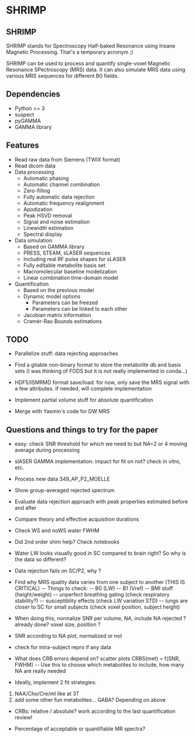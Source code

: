 # SHRIMP

## SHRIMP

SHRIMP stands for Spectroscopy Half-baked Resonance using Insane Magnetic Processing. That's a temporary acronym ;)

SHRIMP can be used to process and quantify single-voxel Magnetic Resonance SPectroscopy (MRS) data. It can also simulate MRS data using various MRS sequences for different B0 fields.

## Dependencies

- Python >= 3
- suspect
- pyGAMMA
- GAMMA library

## Features

- Read raw data from Siemens (TWIX format)
- Read dicom data
- Data processing
	- Automatic phasing
	- Automatic channel combination
	- Zero-filling
	- Fully automatic data rejection
	- Automatic frequency realignment
	- Apodization
	- Peak HSVD removal
	- Signal and noise estimation
	- Linewidth estimation
	- Spectral display
- Data simulation
	- Based on GAMMA library
	- PRESS, STEAM, sLASER sequences
	- Including real RF pulse shapes for sLASER
	- Fully editable metabolite basis set
	- Macromolecular baseline modelization
	- Linear combination time-domain model
- Quantification
	- Based on the previous model
	- Dynamic model options
		- Parameters can be freezed
		- Parameters can be linked to each other
	- Jacobian matrix information
	- Cramér-Rao Bounds estimations

## TODO

- Parallelize stuff: data rejecting approaches

- Find a gitable non-binary format to store the metabolite db and basis sets (I was thinking of FODS but it is not really implemented in conda...)

- HDF5/ISMRMD format save/load: for now, only save the MRS signal with a few attributes. If needed, will complete implementation

- Implement partial volume stuff for absolute quantification

- Merge with Yasmin's code for DW MRS

## Questions and things to try for the paper

- easy: check SNR threshold for which we need to but NA=2 or 4 moving average during processing

- slASER GAMMA implementation: impact for fit on not? check in vitro, etc.

- Process new data 349_AP_P2_MOELLE

- Show group-averaged rejected spectrum

- Evaluate data rejection approach with peak properties estimated before and after

- Compare theory and effective acquisition durations

- Check WS and noWS water FWHM

- Did 2nd order shim help? Check notebooks

- Water LW looks visually good in SC compared to brain right? So why is the data so different?

- Data rejection fails on SC/P2, why ?

- Find why MRS quality data varies from one subject to another (THIS IS CRITICAL)
-- Things to check:
    -- B0 (LW)
    -- B1 (Vref)
    -- BMI stuff (height/weight)
    -- unperfect breathing gating (check respiratory stability?)
    -- susceptiblity effects (check LW variation STD)
    -- lungs are closer to SC for small subjects (check voxel position, subject height)
- When doing this, normalize SNR per volume, NA, include NA rejected ? already done? voxel size, position ?

- SNR according to NA plot, normalized or not

- check for intra-subject repro if any data

- What does CRB errors depend on? scatter plots CRBS(met) = f(SNR, FWHM)
-- Use this to choose which metabolites to include, how many NA are really needed

- Ideally, implement 2 fit strategies:
1. NAA/Cho/Cre/mI like at 3T
2. add some other fun metabolites... GABA?
Depending on above

- CRBs: relative / absolute? work according to the last quantification review!

- Percentage of acceptable or quantifiable MR spectra?
